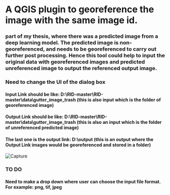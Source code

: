 # A QGIS plugin to georeference the image with the same image id.
### part of my thesis, where there was a predicted image from a deep learning model. The predicted image is non-georeferenced, and needs to be georeferenced to carry out further post processing. Hence this tool could help to input the original data with georeferenced images and predicted unreferenced image to output the referenced output image.

### Need to change the UI of the dialog box

#### Input Link should be like: D:\RID-master\RID-master\data\gutter_image_trash (this is also input which is the folder of georeferenced image)
#### Output Link should be like: D:\RID-master\RID-master\data\gutter_image_trash (this is also an input which is the folder of unreferenced predicted image)
#### The last one is the output link:  D:\output (this is an output where the Output Link images would be georeferenced and stored in a folder)


![Capture](https://user-images.githubusercontent.com/38970123/200924006-c69052a9-2d23-48fb-9077-b1b861a5d028.PNG)

### TO DO
#### Need to make a drop down where user can choose the input file format. For example: png, tif, jpeg
